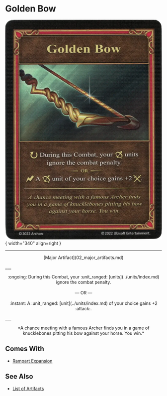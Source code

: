 # Golden Bow

![Golden Bow](../assets/artifacts_major-golden_bow.webp){ width="340" align=right }
___
<p style="text-align: center;" markdown>[Major Artifact](02_major_artifacts.md)</p>
___
<p style="text-align: center;" markdown>:ongoing: During this Combat, your :unit_ranged: [units](../units/index.md) ignore the combat penalty.<br><br>— OR —<br><br>:instant: A :unit_ranged: [unit](../units/index.md) of your choice gains +2 :attack:.</p>
___
<p style="text-align: center;" markdown>*A chance meeting with a famous Archer finds you in a game of knucklebones pitting his bow against your horse. You win.*</p>


## Comes With

- [Rampart Expansion](../content/rampart_expansion.md)


## See Also


- [List of Artifacts](index.md)

